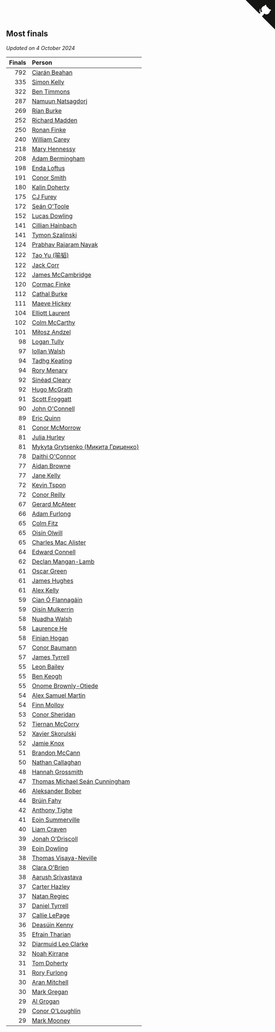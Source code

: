 ## Most finals

*Updated on  4 October 2024*

| Finals | Person |
| ---: | :--- |
| 792 | [Ciarán Beahan](https://www.worldcubeassociation.org/persons/2012BEAH01) |
| 335 | [Simon Kelly](https://www.worldcubeassociation.org/persons/2017KELL08) |
| 322 | [Ben Timmons](https://www.worldcubeassociation.org/persons/2017TIMM01) |
| 287 | [Namuun Natsagdorj](https://www.worldcubeassociation.org/persons/2019NATS02) |
| 269 | [Rían Burke](https://www.worldcubeassociation.org/persons/2019BURK05) |
| 252 | [Richard Madden](https://www.worldcubeassociation.org/persons/2017MADD04) |
| 250 | [Ronan Finke](https://www.worldcubeassociation.org/persons/2021FINK02) |
| 240 | [William Carey](https://www.worldcubeassociation.org/persons/2019CARE02) |
| 218 | [Mary Hennessy](https://www.worldcubeassociation.org/persons/2015HENN02) |
| 208 | [Adam Bermingham](https://www.worldcubeassociation.org/persons/2020BERM02) |
| 198 | [Enda Loftus](https://www.worldcubeassociation.org/persons/2021LOFT01) |
| 191 | [Conor Smith](https://www.worldcubeassociation.org/persons/2018SMIT37) |
| 180 | [Kalin Doherty](https://www.worldcubeassociation.org/persons/2021DOHE02) |
| 175 | [CJ Furey](https://www.worldcubeassociation.org/persons/2022FURE01) |
| 172 | [Seán O'Toole](https://www.worldcubeassociation.org/persons/2017OTOO03) |
| 152 | [Lucas Dowling](https://www.worldcubeassociation.org/persons/2023DOWL01) |
| 141 | [Cillian Hainbach](https://www.worldcubeassociation.org/persons/2022HAIN04) |
| 141 | [Tymon Szalinski](https://www.worldcubeassociation.org/persons/2021SZAL01) |
| 124 | [Prabhav Rajaram Nayak](https://www.worldcubeassociation.org/persons/2019NAYA01) |
| 122 | [Tao Yu (喻韬)](https://www.worldcubeassociation.org/persons/2012YUTA01) |
| 122 | [Jack Corr](https://www.worldcubeassociation.org/persons/2022CORR06) |
| 122 | [James McCambridge](https://www.worldcubeassociation.org/persons/2019MCCA09) |
| 120 | [Cormac Finke](https://www.worldcubeassociation.org/persons/2021FINK01) |
| 112 | [Cathal Burke](https://www.worldcubeassociation.org/persons/2021BURK03) |
| 111 | [Maeve Hickey](https://www.worldcubeassociation.org/persons/2017HICK06) |
| 104 | [Elliott Laurent](https://www.worldcubeassociation.org/persons/2022LAUR09) |
| 102 | [Colm McCarthy](https://www.worldcubeassociation.org/persons/2018MCCA02) |
| 101 | [Miłosz Andzel](https://www.worldcubeassociation.org/persons/2022ANDZ01) |
| 98 | [Logan Tully](https://www.worldcubeassociation.org/persons/2022TULL02) |
| 97 | [Iollan Walsh](https://www.worldcubeassociation.org/persons/2021WALS03) |
| 94 | [Tadhg Keating](https://www.worldcubeassociation.org/persons/2022KEAT02) |
| 94 | [Rory Menary](https://www.worldcubeassociation.org/persons/2022MENA01) |
| 92 | [Sinéad Cleary](https://www.worldcubeassociation.org/persons/2019CLEA04) |
| 92 | [Hugo McGrath](https://www.worldcubeassociation.org/persons/2022MCGR02) |
| 91 | [Scott Froggatt](https://www.worldcubeassociation.org/persons/2019FROG01) |
| 90 | [John O'Connell](https://www.worldcubeassociation.org/persons/2015OCON03) |
| 89 | [Eric Quinn](https://www.worldcubeassociation.org/persons/2019QUIN11) |
| 81 | [Conor McMorrow](https://www.worldcubeassociation.org/persons/2019MCMO01) |
| 81 | [Julia Hurley](https://www.worldcubeassociation.org/persons/2022HURL02) |
| 81 | [Mykyta Grytsenko (Микита Гриценко)](https://www.worldcubeassociation.org/persons/2018GRYT01) |
| 78 | [Daithi O'Connor](https://www.worldcubeassociation.org/persons/2021OCON01) |
| 77 | [Aidan Browne](https://www.worldcubeassociation.org/persons/2019BROW10) |
| 77 | [Jane Kelly](https://www.worldcubeassociation.org/persons/2023KELL23) |
| 72 | [Kevin Tspon](https://www.worldcubeassociation.org/persons/2021TSPO01) |
| 72 | [Conor Reilly](https://www.worldcubeassociation.org/persons/2022REIL01) |
| 67 | [Gerard McAteer](https://www.worldcubeassociation.org/persons/2016MCAT01) |
| 66 | [Adam Furlong](https://www.worldcubeassociation.org/persons/2019FURL04) |
| 65 | [Colm Fitz](https://www.worldcubeassociation.org/persons/2017FITZ01) |
| 65 | [Oisín Olwill](https://www.worldcubeassociation.org/persons/2023OLWI01) |
| 65 | [Charles Mac Alister](https://www.worldcubeassociation.org/persons/2022ALIS02) |
| 64 | [Edward Connell](https://www.worldcubeassociation.org/persons/2018CONN04) |
| 62 | [Declan Mangan-Lamb](https://www.worldcubeassociation.org/persons/2023MANG02) |
| 61 | [Oscar Green](https://www.worldcubeassociation.org/persons/2022GREE14) |
| 61 | [James Hughes](https://www.worldcubeassociation.org/persons/2022HUGH08) |
| 61 | [Alex Kelly](https://www.worldcubeassociation.org/persons/2022KELL03) |
| 59 | [Cian Ó Flannagáin](https://www.worldcubeassociation.org/persons/2021OFLA01) |
| 59 | [Oisín Mulkerrin](https://www.worldcubeassociation.org/persons/2023MULK01) |
| 58 | [Nuadha Walsh](https://www.worldcubeassociation.org/persons/2021WALS04) |
| 58 | [Laurence He](https://www.worldcubeassociation.org/persons/2017HELO01) |
| 58 | [Finian Hogan](https://www.worldcubeassociation.org/persons/2022HOGA01) |
| 57 | [Conor Baumann](https://www.worldcubeassociation.org/persons/2009BAUM01) |
| 57 | [James Tyrrell](https://www.worldcubeassociation.org/persons/2019TYRR01) |
| 55 | [Leon Bailey](https://www.worldcubeassociation.org/persons/2023BAIL04) |
| 55 | [Ben Keogh](https://www.worldcubeassociation.org/persons/2016KEOG01) |
| 55 | [Onome Brownly-Otiede](https://www.worldcubeassociation.org/persons/2023BROW36) |
| 54 | [Alex Samuel Martin](https://www.worldcubeassociation.org/persons/2023MARA10) |
| 54 | [Finn Molloy](https://www.worldcubeassociation.org/persons/2022MOLL03) |
| 53 | [Conor Sheridan](https://www.worldcubeassociation.org/persons/2012SHER01) |
| 52 | [Tiernan McCorry](https://www.worldcubeassociation.org/persons/2022MCCO09) |
| 52 | [Xavier Skorulski](https://www.worldcubeassociation.org/persons/2019SKOR02) |
| 52 | [Jamie Knox](https://www.worldcubeassociation.org/persons/2023KNOX02) |
| 51 | [Brandon McCann](https://www.worldcubeassociation.org/persons/2022MCCA04) |
| 50 | [Nathan Callaghan](https://www.worldcubeassociation.org/persons/2023CALL01) |
| 48 | [Hannah Grossmith](https://www.worldcubeassociation.org/persons/2022GROS04) |
| 47 | [Thomas Michael Seán Cunningham](https://www.worldcubeassociation.org/persons/2022CUNN04) |
| 46 | [Aleksander Bober](https://www.worldcubeassociation.org/persons/2022BOBE02) |
| 44 | [Brúin Fahy](https://www.worldcubeassociation.org/persons/2022FAHY01) |
| 42 | [Anthony Tighe](https://www.worldcubeassociation.org/persons/2021TIGH01) |
| 41 | [Eoin Summerville](https://www.worldcubeassociation.org/persons/2016SUMM02) |
| 40 | [Liam Craven](https://www.worldcubeassociation.org/persons/2017CRAV01) |
| 39 | [Jonah O'Driscoll](https://www.worldcubeassociation.org/persons/2023ODRI01) |
| 39 | [Eoin Dowling](https://www.worldcubeassociation.org/persons/2017DOWL01) |
| 38 | [Thomas Visaya-Neville](https://www.worldcubeassociation.org/persons/2014VISA01) |
| 38 | [Clara O'Brien](https://www.worldcubeassociation.org/persons/2021OBRI04) |
| 38 | [Aarush Srivastava](https://www.worldcubeassociation.org/persons/2021SRIV01) |
| 37 | [Carter Hazley](https://www.worldcubeassociation.org/persons/2022HAZL01) |
| 37 | [Natan Regiec](https://www.worldcubeassociation.org/persons/2022REGI03) |
| 37 | [Daniel Tyrrell](https://www.worldcubeassociation.org/persons/2023TYRR01) |
| 37 | [Callie LePage](https://www.worldcubeassociation.org/persons/2023LEPA01) |
| 36 | [Deasúin Kenny](https://www.worldcubeassociation.org/persons/2022KENN12) |
| 35 | [Efrain Tharian](https://www.worldcubeassociation.org/persons/2023THAR03) |
| 32 | [Diarmuid Leo Clarke](https://www.worldcubeassociation.org/persons/2022CLAR14) |
| 32 | [Noah Kirrane](https://www.worldcubeassociation.org/persons/2022KIRR02) |
| 31 | [Tom Doherty](https://www.worldcubeassociation.org/persons/2017DOHE01) |
| 31 | [Rory Furlong](https://www.worldcubeassociation.org/persons/2022FURL01) |
| 30 | [Aran Mitchell](https://www.worldcubeassociation.org/persons/2023MITC04) |
| 30 | [Mark Gregan](https://www.worldcubeassociation.org/persons/2019GREG04) |
| 29 | [Al Grogan](https://www.worldcubeassociation.org/persons/2018GROG01) |
| 29 | [Conor O'Loughlin](https://www.worldcubeassociation.org/persons/2018OLOU01) |
| 29 | [Mark Mooney](https://www.worldcubeassociation.org/persons/2022MOON08) |


<a href="https://github.com/simonkellly/wca_statistics_ireland" class="github-corner" aria-label="View source on Github"><svg width="80" height="80" viewBox="0 0 250 250" style="fill:#151513; color:#fff; position: absolute; top: 0; border: 0; right: 0;" aria-hidden="true"><path d="M0,0 L115,115 L130,115 L142,142 L250,250 L250,0 Z"></path><path d="M128.3,109.0 C113.8,99.7 119.0,89.6 119.0,89.6 C122.0,82.7 120.5,78.6 120.5,78.6 C119.2,72.0 123.4,76.3 123.4,76.3 C127.3,80.9 125.5,87.3 125.5,87.3 C122.9,97.6 130.6,101.9 134.4,103.2" fill="currentColor" style="transform-origin: 130px 106px;" class="octo-arm"></path><path d="M115.0,115.0 C114.9,115.1 118.7,116.5 119.8,115.4 L133.7,101.6 C136.9,99.2 139.9,98.4 142.2,98.6 C133.8,88.0 127.5,74.4 143.8,58.0 C148.5,53.4 154.0,51.2 159.7,51.0 C160.3,49.4 163.2,43.6 171.4,40.1 C171.4,40.1 176.1,42.5 178.8,56.2 C183.1,58.6 187.2,61.8 190.9,65.4 C194.5,69.0 197.7,73.2 200.1,77.6 C213.8,80.2 216.3,84.9 216.3,84.9 C212.7,93.1 206.9,96.0 205.4,96.6 C205.1,102.4 203.0,107.8 198.3,112.5 C181.9,128.9 168.3,122.5 157.7,114.1 C157.9,116.9 156.7,120.9 152.7,124.9 L141.0,136.5 C139.8,137.7 141.6,141.9 141.8,141.8 Z" fill="currentColor" class="octo-body"></path></svg></a><style>.github-corner:hover .octo-arm{animation:octocat-wave 560ms ease-in-out}@keyframes octocat-wave{0%,100%{transform:rotate(0)}20%,60%{transform:rotate(-25deg)}40%,80%{transform:rotate(10deg)}}@media (max-width:500px){.github-corner:hover .octo-arm{animation:none}.github-corner .octo-arm{animation:octocat-wave 560ms ease-in-out}}</style>
